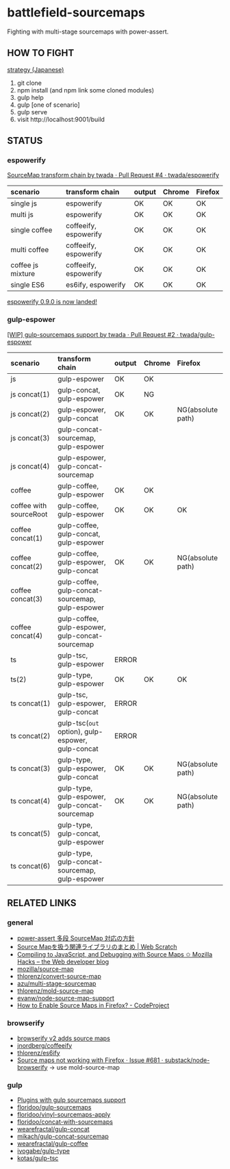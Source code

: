 battlefield-sourcemaps
================================

Fighting with multi-stage sourcemaps with power-assert.


HOW TO FIGHT
--------------------

[strategy (Japanese)](https://gist.github.com/twada/103d34a3237cecd463a6)

 1. git clone
 2. npm install (and npm link some cloned modules)
 3. gulp help
 4. gulp [one of scenario]
 5. gulp serve
 6. visit http://localhost:9001/build


STATUS
--------------------


### espowerify

[SourceMap transform chain by twada · Pull Request #4 · twada/espowerify](https://github.com/twada/espowerify/pull/4)

| scenario          | transform chain       | output | Chrome | Firefox |
|:------------------|:----------------------|:-------|:-------|:--------|
| single js         | espowerify            | OK     | OK     | OK      |
| multi js          | espowerify            | OK     | OK     | OK      |
| single coffee     | coffeeify, espowerify | OK     | OK     | OK      |
| multi coffee      | coffeeify, espowerify | OK     | OK     | OK      |
| coffee js mixture | coffeeify, espowerify | OK     | OK     | OK      |
| single ES6        | es6ify, espowerify    | OK     | OK     | OK      |

[espowerify 0.9.0 is now landed!](https://github.com/twada/espowerify/releases/tag/v0.9.0)


### gulp-espower

[\[WIP\] gulp-sourcemaps support by twada · Pull Request #2 · twada/gulp-espower](https://github.com/twada/gulp-espower/pull/2)

| scenario               | transform chain                                   | output | Chrome | Firefox |
|:-----------------------|:--------------------------------------------------|:-------|:-------|:--------|
| js                     | gulp-espower                                      | OK     | OK     |         |
| js concat(1)           | gulp-concat, gulp-espower                         | OK     | NG     |         |
| js concat(2)           | gulp-espower, gulp-concat                         | OK     | OK     | NG(absolute path) |
| js concat(3)           | gulp-concat-sourcemap, gulp-espower               |        |        |         |
| js concat(4)           | gulp-espower, gulp-concat-sourcemap               |        |        |         |
| coffee                 | gulp-coffee, gulp-espower                         | OK     | OK     |         |
| coffee with sourceRoot | gulp-coffee, gulp-espower                         | OK     | OK     | OK      |
| coffee concat(1)       | gulp-coffee, gulp-concat, gulp-espower            |        |        |         |
| coffee concat(2)       | gulp-coffee, gulp-espower, gulp-concat            | OK     | OK     | NG(absolute path) |
| coffee concat(3)       | gulp-coffee, gulp-concat-sourcemap, gulp-espower  |        |        |         |
| coffee concat(4)       | gulp-coffee, gulp-espower, gulp-concat-sourcemap  |        |        |         |
| ts                     | gulp-tsc, gulp-espower                            | ERROR  |        |         |
| ts(2)                  | gulp-type, gulp-espower                           | OK     | OK     | OK      |
| ts concat(1)           | gulp-tsc, gulp-espower, gulp-concat               | ERROR  |        |         |
| ts concat(2)           | gulp-tsc(`out` option), gulp-espower, gulp-concat | ERROR  |        |         |
| ts concat(3)           | gulp-type, gulp-espower, gulp-concat              | OK     | OK     | NG(absolute path) |
| ts concat(4)           | gulp-type, gulp-espower, gulp-concat-sourcemap    | OK     | OK     | NG(absolute path) |
| ts concat(5)           | gulp-type, gulp-concat, gulp-espower              |        |        |         |
| ts concat(6)           | gulp-type, gulp-concat-sourcemap, gulp-espower    |        |        |         |


RELATED LINKS
--------------------

### general

- [power-assert 多段 SourceMap 対応の方針](https://gist.github.com/twada/103d34a3237cecd463a6)
- [Source Mapを扱う関連ライブラリのまとめ | Web Scratch](http://efcl.info/2014/0622/res3933/)
- [Compiling to JavaScript, and Debugging with Source Maps ✩ Mozilla Hacks – the Web developer blog](https://hacks.mozilla.org/2013/05/compiling-to-javascript-and-debugging-with-source-maps/)
- [mozilla/source-map](https://github.com/mozilla/source-map)
- [thlorenz/convert-source-map](https://github.com/thlorenz/convert-source-map)
- [azu/multi-stage-sourcemap](https://github.com/azu/multi-stage-sourcemap)
- [thlorenz/mold-source-map](https://github.com/thlorenz/mold-source-map)
- [evanw/node-source-map-support](https://github.com/evanw/node-source-map-support)
- [How to Enable Source Maps in Firefox? - CodeProject](http://www.codeproject.com/Articles/649271/How-to-Enable-Source-Maps-in-Firefox)

### browserify

- [browserify v2 adds source maps](http://thlorenz.com/blog/browserify-sourcemaps)
- [jnordberg/coffeeify](https://github.com/jnordberg/coffeeify)
- [thlorenz/es6ify](https://github.com/thlorenz/es6ify)
- [Source maps not working with Firefox · Issue #681 · substack/node-browserify](https://github.com/substack/node-browserify/issues/681) -> use mold-source-map


### gulp

- [Plugins with gulp sourcemaps support](https://github.com/floridoo/gulp-sourcemaps/wiki/Plugins-with-gulp-sourcemaps-support)
- [floridoo/gulp-sourcemaps](https://github.com/floridoo/gulp-sourcemaps)
- [floridoo/vinyl-sourcemaps-apply](https://github.com/floridoo/vinyl-sourcemaps-apply)
- [floridoo/concat-with-sourcemaps](https://github.com/floridoo/concat-with-sourcemaps)
- [wearefractal/gulp-concat](https://github.com/wearefractal/gulp-concat)
- [mikach/gulp-concat-sourcemap](https://github.com/mikach/gulp-concat-sourcemap)
- [wearefractal/gulp-coffee](https://github.com/wearefractal/gulp-coffee)
- [ivogabe/gulp-type](https://github.com/ivogabe/gulp-type)
- [kotas/gulp-tsc](https://github.com/kotas/gulp-tsc)
